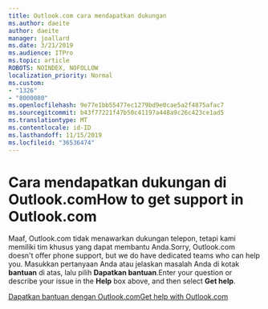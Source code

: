 ```yaml
---
title: Outlook.com cara mendapatkan dukungan
ms.author: daeite
author: daeite
manager: joallard
ms.date: 3/21/2019
ms.audience: ITPro
ms.topic: article
ROBOTS: NOINDEX, NOFOLLOW
localization_priority: Normal
ms.custom:
- "1326"
- "8000080"
ms.openlocfilehash: 9e77e1bb55477ec1279bd9e0cae5a2f4875afac7
ms.sourcegitcommit: b43f77221f47b50c41197a448a9c26c423ce1ad5
ms.translationtype: MT
ms.contentlocale: id-ID
ms.lasthandoff: 11/15/2019
ms.locfileid: "36536474"
---
```

# <a name="how-to-get-support-in-outlookcom"></a><span data-ttu-id="c943c-102">Cara mendapatkan dukungan di Outlook.com</span><span class="sxs-lookup"><span data-stu-id="c943c-102">How to get support in Outlook.com</span></span>

<span data-ttu-id="c943c-103">Maaf, Outlook.com tidak menawarkan dukungan telepon, tetapi kami memiliki tim khusus yang dapat membantu Anda.</span><span class="sxs-lookup"><span data-stu-id="c943c-103">Sorry, Outlook.com doesn't offer phone support, but we do have dedicated teams who can help you.</span></span>
<span data-ttu-id="c943c-104">Masukkan pertanyaan Anda atau jelaskan masalah Anda di kotak **bantuan** di atas, lalu pilih **Dapatkan bantuan**.</span><span class="sxs-lookup"><span data-stu-id="c943c-104">Enter your question or describe your issue in the **Help** box above, and then select **Get help**.</span></span>

[<span data-ttu-id="c943c-105">Dapatkan bantuan dengan Outlook.com</span><span class="sxs-lookup"><span data-stu-id="c943c-105">Get help with Outlook.com</span></span>](https://support.office.com/article/40676ad0-c831-45ac-a023-5be633be798d?wt.mc_id=Office_Outlook_com_Alchemy)
